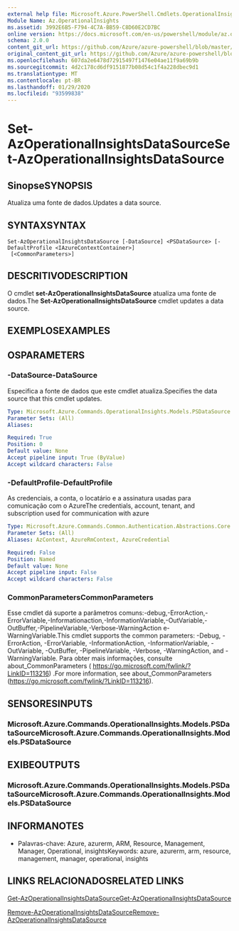 ```yaml
---
external help file: Microsoft.Azure.PowerShell.Cmdlets.OperationalInsights.dll-Help.xml
Module Name: Az.OperationalInsights
ms.assetid: 3992E6B5-F794-4C7A-BB59-C8D60E2CD7BC
online version: https://docs.microsoft.com/en-us/powershell/module/az.operationalinsights/set-azoperationalinsightsdatasource
schema: 2.0.0
content_git_url: https://github.com/Azure/azure-powershell/blob/master/src/OperationalInsights/OperationalInsights/help/Set-AzOperationalInsightsDataSource.md
original_content_git_url: https://github.com/Azure/azure-powershell/blob/master/src/OperationalInsights/OperationalInsights/help/Set-AzOperationalInsightsDataSource.md
ms.openlocfilehash: 607da2e6478d72915497f1476e04ae11f9a69b9b
ms.sourcegitcommit: 4d2c178cd6df9151877b08d54c1f4a228dbec9d1
ms.translationtype: MT
ms.contentlocale: pt-BR
ms.lasthandoff: 01/29/2020
ms.locfileid: "93599838"
---
```

# <span data-ttu-id="dba2c-101">Set-AzOperationalInsightsDataSource</span><span class="sxs-lookup"><span data-stu-id="dba2c-101">Set-AzOperationalInsightsDataSource</span></span>

## <span data-ttu-id="dba2c-102">Sinopse</span><span class="sxs-lookup"><span data-stu-id="dba2c-102">SYNOPSIS</span></span>
<span data-ttu-id="dba2c-103">Atualiza uma fonte de dados.</span><span class="sxs-lookup"><span data-stu-id="dba2c-103">Updates a data source.</span></span>

## <span data-ttu-id="dba2c-104">SYNTAX</span><span class="sxs-lookup"><span data-stu-id="dba2c-104">SYNTAX</span></span>

```
Set-AzOperationalInsightsDataSource [-DataSource] <PSDataSource> [-DefaultProfile <IAzureContextContainer>]
 [<CommonParameters>]
```

## <span data-ttu-id="dba2c-105">DESCRITIVO</span><span class="sxs-lookup"><span data-stu-id="dba2c-105">DESCRIPTION</span></span>
<span data-ttu-id="dba2c-106">O cmdlet **set-AzOperationalInsightsDataSource** atualiza uma fonte de dados.</span><span class="sxs-lookup"><span data-stu-id="dba2c-106">The **Set-AzOperationalInsightsDataSource** cmdlet updates a data source.</span></span>

## <span data-ttu-id="dba2c-107">EXEMPLOS</span><span class="sxs-lookup"><span data-stu-id="dba2c-107">EXAMPLES</span></span>

## <span data-ttu-id="dba2c-108">OS</span><span class="sxs-lookup"><span data-stu-id="dba2c-108">PARAMETERS</span></span>

### <span data-ttu-id="dba2c-109">-DataSource</span><span class="sxs-lookup"><span data-stu-id="dba2c-109">-DataSource</span></span>
<span data-ttu-id="dba2c-110">Especifica a fonte de dados que este cmdlet atualiza.</span><span class="sxs-lookup"><span data-stu-id="dba2c-110">Specifies the data source that this cmdlet updates.</span></span>

```yaml
Type: Microsoft.Azure.Commands.OperationalInsights.Models.PSDataSource
Parameter Sets: (All)
Aliases:

Required: True
Position: 0
Default value: None
Accept pipeline input: True (ByValue)
Accept wildcard characters: False
```

### <span data-ttu-id="dba2c-111">-DefaultProfile</span><span class="sxs-lookup"><span data-stu-id="dba2c-111">-DefaultProfile</span></span>
<span data-ttu-id="dba2c-112">As credenciais, a conta, o locatário e a assinatura usadas para comunicação com o Azure</span><span class="sxs-lookup"><span data-stu-id="dba2c-112">The credentials, account, tenant, and subscription used for communication with azure</span></span>

```yaml
Type: Microsoft.Azure.Commands.Common.Authentication.Abstractions.Core.IAzureContextContainer
Parameter Sets: (All)
Aliases: AzContext, AzureRmContext, AzureCredential

Required: False
Position: Named
Default value: None
Accept pipeline input: False
Accept wildcard characters: False
```

### <span data-ttu-id="dba2c-113">CommonParameters</span><span class="sxs-lookup"><span data-stu-id="dba2c-113">CommonParameters</span></span>
<span data-ttu-id="dba2c-114">Esse cmdlet dá suporte a parâmetros comuns:-debug,-ErrorAction,-ErrorVariable,-Informationaction,-InformationVariable,-OutVariable,-OutBuffer,-PipelineVariable,-Verbose-WarningAction e-WarningVariable.</span><span class="sxs-lookup"><span data-stu-id="dba2c-114">This cmdlet supports the common parameters: -Debug, -ErrorAction, -ErrorVariable, -InformationAction, -InformationVariable, -OutVariable, -OutBuffer, -PipelineVariable, -Verbose, -WarningAction, and -WarningVariable.</span></span> <span data-ttu-id="dba2c-115">Para obter mais informações, consulte about_CommonParameters ( https://go.microsoft.com/fwlink/?LinkID=113216) .</span><span class="sxs-lookup"><span data-stu-id="dba2c-115">For more information, see about_CommonParameters (https://go.microsoft.com/fwlink/?LinkID=113216).</span></span>

## <span data-ttu-id="dba2c-116">SENSORES</span><span class="sxs-lookup"><span data-stu-id="dba2c-116">INPUTS</span></span>

### <span data-ttu-id="dba2c-117">Microsoft.Azure.Commands.OperationalInsights.Models.PSDataSource</span><span class="sxs-lookup"><span data-stu-id="dba2c-117">Microsoft.Azure.Commands.OperationalInsights.Models.PSDataSource</span></span>

## <span data-ttu-id="dba2c-118">EXIBE</span><span class="sxs-lookup"><span data-stu-id="dba2c-118">OUTPUTS</span></span>

### <span data-ttu-id="dba2c-119">Microsoft.Azure.Commands.OperationalInsights.Models.PSDataSource</span><span class="sxs-lookup"><span data-stu-id="dba2c-119">Microsoft.Azure.Commands.OperationalInsights.Models.PSDataSource</span></span>

## <span data-ttu-id="dba2c-120">INFORMA</span><span class="sxs-lookup"><span data-stu-id="dba2c-120">NOTES</span></span>
* <span data-ttu-id="dba2c-121">Palavras-chave: Azure, azurerm, ARM, Resource, Management, Manager, Operational, insights</span><span class="sxs-lookup"><span data-stu-id="dba2c-121">Keywords: azure, azurerm, arm, resource, management, manager, operational, insights</span></span>

## <span data-ttu-id="dba2c-122">LINKS RELACIONADOS</span><span class="sxs-lookup"><span data-stu-id="dba2c-122">RELATED LINKS</span></span>

[<span data-ttu-id="dba2c-123">Get-AzOperationalInsightsDataSource</span><span class="sxs-lookup"><span data-stu-id="dba2c-123">Get-AzOperationalInsightsDataSource</span></span>](./Get-AzOperationalInsightsDataSource.md)

[<span data-ttu-id="dba2c-124">Remove-AzOperationalInsightsDataSource</span><span class="sxs-lookup"><span data-stu-id="dba2c-124">Remove-AzOperationalInsightsDataSource</span></span>](./Remove-AzOperationalInsightsDataSource.md)


